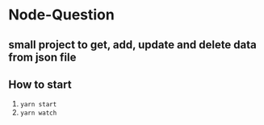 # Node-Question

## small project to get, add, update and delete data from json file

## How to start

1.  `yarn start`
1.  `yarn watch`

